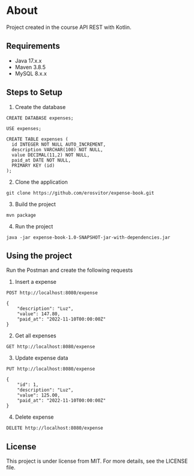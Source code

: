 # About
Project created in the course API REST with Kotlin.

## Requirements
* Java 17.x.x
* Maven 3.8.5
* MySQL 8.x.x

## Steps to Setup
1. Create the database
```
CREATE DATABASE expenses;

USE expenses;

CREATE TABLE expenses (
  id INTEGER NOT NULL AUTO_INCREMENT,
  description VARCHAR(100) NOT NULL,
  value DECIMAL(11,2) NOT NULL,
  paid_at DATE NOT NULL,
  PRIMARY KEY (id)
);
```

2. Clone the application
```
git clone https://github.com/erosvitor/expense-book.git
```

3. Build the project
```
mvn package
```

4. Run the project
```
java -jar expense-book-1.0-SNAPSHOT-jar-with-dependencies.jar
```

## Using the project

Run the Postman and create the following requests

1. Insert a expense
```
POST http://localhost:8080/expense

{
    "description": "Luz",
    "value": 147.80,
    "paid_at": "2022-11-10T00:00:00Z"
}
```

2. Get all expenses
```
GET http://localhost:8080/expense
```

3. Update expense data
```
PUT http://localhost:8080/expense

{
    "id": 1,
    "description": "Luz",
    "value": 125.00,
    "paid_at": "2022-11-10T00:00:00Z"
}
```

4. Delete expense
```
DELETE http://localhost:8080/expense
```

## License
This project is under license from MIT. For more details, see the LICENSE file.

